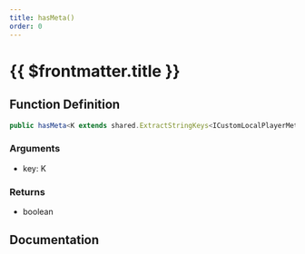 ```yaml
---
title: hasMeta()
order: 0
---
```


# {{ $frontmatter.title }}

## Function Definition

```ts
public hasMeta<K extends shared.ExtractStringKeys<ICustomLocalPlayerMeta>>(key: K): boolean;
```

### Arguments

* key: K

### Returns

* boolean

## Documentation

<!--@include: ./parts/hasMeta.md-->
